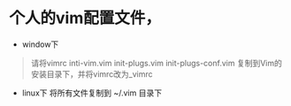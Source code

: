 # 个人的vim配置文件，
- window下
>请将vimrc inti-vim.vim init-plugs.vim init-plugs-conf.vim 复制到Vim的安装目录下，并将vimrc改为_vimrc

- linux下 将所有文件复制到 ~/.vim 目录下
